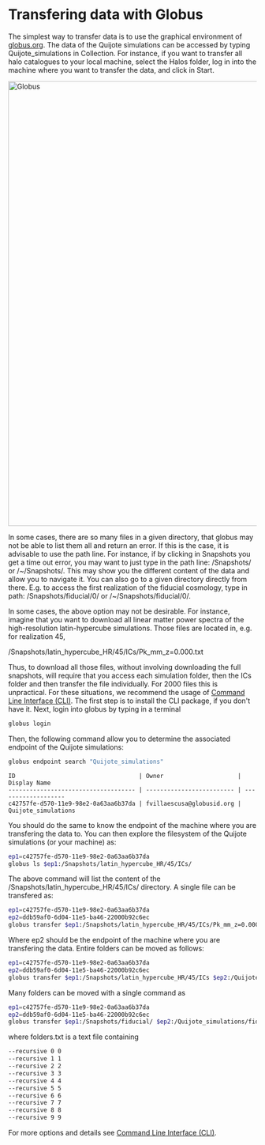 # Transfering data with Globus

The simplest way to transfer data is to use the graphical environment of [globus.org](https://www.globus.org).
The data of the Quijote simulations can be accessed by typing Quijote_simulations in Collection. For instance, if you want to transfer all halo catalogues to your local machine, select the Halos folder, log in into the machine where you want to transfer the data, and click in Start.

<img src="https://raw.githubusercontent.com/franciscovillaescusa/Quijote-simulations/master/documentation/Globus.png" alt="Globus" width="900"/>

In some cases, there are so many files in a given directory, that globus may not be able to list them all and return an error. If this is the case, it is advisable to use the path line. For instance, if by clicking in Snapshots you get a time out error, you may want to just type in the path line: /Snapshots/ or /~/Snapshots/. This may show you the different content of the data and allow you to navigate it. You can also go to a given directory directly from there. E.g. to access the first realization of the fiducial cosmology, type in path: /Snapshots/fiducial/0/ or /~/Snapshots/fiducial/0/.

In some cases, the above option may not be desirable. For instance, imagine that you want to download all linear matter power spectra of the high-resolution latin-hypercube simulations. Those files are located in, e.g. for realization 45,

/Snapshots/latin_hypercube_HR/45/ICs/Pk_mm_z=0.000.txt

Thus, to download all those files, without involving downloading the full snapshots, will require that you access each simulation folder, then the ICs folder and then transfer the file individually. For 2000 files this is unpractical. For these situations, we recommend the usage of [Command Line Interface (CLI)](https://docs.globus.org/cli/). The first step is to install the CLI package, if you don't have it. Next, login into globus by typing in a terminal

```bash
globus login
```

Then, the following command allow you to determine the associated endpoint of the Quijote simulations:

```bash
globus endpoint search "Quijote_simulations"
```

```
ID                                   | Owner                     | Display Name       
------------------------------------ | ------------------------- | -------------------
c42757fe-d570-11e9-98e2-0a63aa6b37da | fvillaescusa@globusid.org | Quijote_simulations
```

You should do the same to know the endpoint of the machine where you are transfering the data to. You can then explore the filesystem of the Quijote simulations (or your machine) as:

```bash
ep1=c42757fe-d570-11e9-98e2-0a63aa6b37da
globus ls $ep1:/Snapshots/latin_hypercube_HR/45/ICs/
```

The above command will list the content of the /Snapshots/latin_hypercube_HR/45/ICs/ directory. A single file can be transfered as:

```bash
ep1=c42757fe-d570-11e9-98e2-0a63aa6b37da
ep2=ddb59af0-6d04-11e5-ba46-22000b92c6ec
globus transfer $ep1:/Snapshots/latin_hypercube_HR/45/ICs/Pk_mm_z=0.000.txt $ep2:/Quijote_simulations/linear_Pk/45/Pk_mm_z=0.000.txt --label "single file transfer"
```

Where ep2 should be the endpoint of the machine where you are transfering the data. Entire folders can be moved as follows:

```bash
ep1=c42757fe-d570-11e9-98e2-0a63aa6b37da
ep2=ddb59af0-6d04-11e5-ba46-22000b92c6ec
globus transfer $ep1:/Snapshots/latin_hypercube_HR/45/ICs $ep2:/Quijote_simulations/45/ICs  --recursive --label "single folder transfer"
```

Many folders can be moved with a single command as

```bash
ep1=c42757fe-d570-11e9-98e2-0a63aa6b37da
ep2=ddb59af0-6d04-11e5-ba46-22000b92c6ec
globus transfer $ep1:/Snapshots/fiducial/ $ep2:/Quijote_simulations/fiducial/ --batch --label "CLI 10 folders" < folders.txt
```

where folders.txt is a text file containing

```bash
--recursive 0 0
--recursive 1 1
--recursive 2 2
--recursive 3 3
--recursive 4 4
--recursive 5 5
--recursive 6 6
--recursive 7 7
--recursive 8 8
--recursive 9 9
```

For more options and details see [Command Line Interface (CLI)](https://docs.globus.org/cli/).
